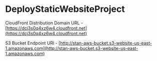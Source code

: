# DeployStaticWebsiteProject
CloudFront Distribution Domain URL - [https://dcj3s0q4xz6w4.cloudfront.net](https://dcj3s0q4xz6w4.cloudfront.net)

S3 Bucket Endpoint URl - [http://stan-aws-bucket.s3-website-us-east-1.amazonaws.com](http://stan-aws-bucket.s3-website-us-east-1.amazonaws.com)
